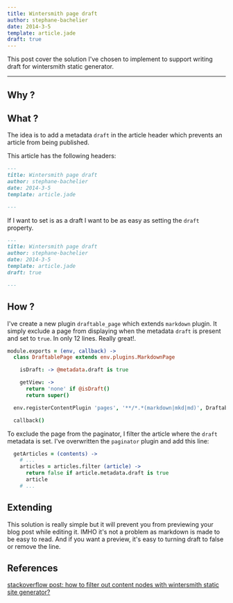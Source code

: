 ```yaml
---
title: Wintersmith page draft
author: stephane-bachelier
date: 2014-3-5
template: article.jade
draft: true
---
```


This post cover the solution I've chosen to implement to support writing draft for wintersmith static generator.

---

## Why ?

## What ?

The idea is to add a metadata `draft` in the article header which prevents an article from being published.

This article has the following headers:
```markdown
---
title: Wintersmith page draft
author: stephane-bachelier
date: 2014-3-5
template: article.jade

---
```

If I want to set is as a draft I want to be as easy as setting the `draft` property.
```markdown
---
title: Wintersmith page draft
author: stephane-bachelier
date: 2014-3-5
template: article.jade
draft: true

---
```

## How ?

I've create a new plugin `draftable_page` which extends `markdown` plugin. It simply exclude a page from displaying when the metadata `draft` is present and set to `true`. In only 12 lines. Really great!.

```coffeescript
module.exports = (env, callback) ->
  class DraftablePage extends env.plugins.MarkdownPage

    isDraft: -> @metadata.draft is true

    getView: ->
      return 'none' if @isDraft()
      return super()

  env.registerContentPlugin 'pages', '**/*.*(markdown|mkd|md)', DraftablePage

  callback()
```

To exclude the page from the paginator, I filter the article where the `draft` metadata is set. I've overwritten the `paginator` plugin and add this line:

```coffeescript
  getArticles = (contents) ->
    # ...
    articles = articles.filter (article) ->
      return false if article.metadata.draft is true
      article
    # ...
```


## Extending

This solution is really simple but it will prevent you from previewing your blog post while editing it. IMHO it's not a problem as markdown is made to be easy to read. And if you want a preview, it's easy to turning draft to false or remove the line.

## References

[stackoverflow post: how to filter out content nodes with wintersmith static site generator?](http://stackoverflow.com/questions/19033010/how-to-filter-out-content-nodes-with-wintersmith-static-site-generator?rq=1)

